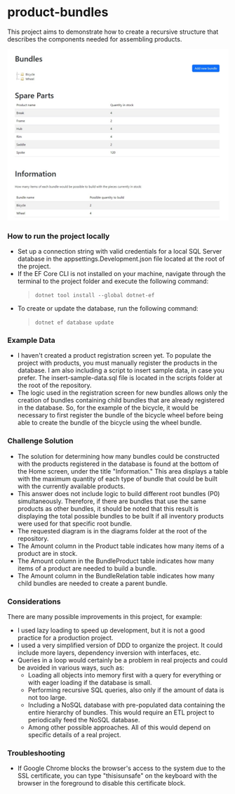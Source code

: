 # product-bundles

This project aims to demonstrate how to create a recursive structure that describes the components needed for assembling products.

![Texto Alternativo](./screenshots/screenshot-product-bundles.jpg)

### How to run the project locally

- Set up a connection string with valid credentials for a local SQL Server database in the appsettings.Development.json file located at the root of the project.
- If the EF Core CLI is not installed on your machine, navigate through the terminal to the project folder and execute the following command:
    > `dotnet tool install --global dotnet-ef`
- To create or update the database, run the following command:
    > `dotnet ef database update`


### Example Data

- I haven't created a product registration screen yet. To populate the project with products, you must manually register the products in the database.
I am also including a script to insert sample data, in case you prefer. The insert-sample-data.sql file is located in the scripts folder at the root of the repository.
- The logic used in the registration screen for new bundles allows only the creation of bundles containing child bundles that are already registered in the database.
So, for the example of the bicycle, it would be necessary to first register the bundle of the bicycle wheel before being able to create the bundle of the bicycle using the wheel bundle.


### Challenge Solution

- The solution for determining how many bundles could be constructed with the products registered in the database is found at the bottom of the Home screen, under the title "Information."
   This area displays a table with the maximum quantity of each type of bundle that could be built with the currently available products.
- This answer does not include logic to build different root bundles (P0) simultaneously.
   Therefore, if there are bundles that use the same products as other bundles, it should be noted that this result is displaying the total possible bundles to be built if all inventory products were used for that specific root bundle.
- The requested diagram is in the diagrams folder at the root of the repository.
- The Amount column in the Product table indicates how many items of a product are in stock.
- The Amount column in the BundleProduct table indicates how many items of a product are needed to build a bundle.
- The Amount column in the BundleRelation table indicates how many child bundles are needed to create a parent bundle.


### Considerations

There are many possible improvements in this project, for example:

- I used lazy loading to speed up development, but it is not a good practice for a production project.
- I used a very simplified version of DDD to organize the project. It could include more layers, dependency inversion with interfaces, etc.
- Queries in a loop would certainly be a problem in real projects and could be avoided in various ways, such as:
  - Loading all objects into memory first with a query for everything or with eager loading if the database is small.
  - Performing recursive SQL queries, also only if the amount of data is not too large.
  - Including a NoSQL database with pre-populated data containing the entire hierarchy of bundles. This would require an ETL project to periodically feed the NoSQL database.
  - Among other possible approaches. All of this would depend on specific details of a real project.


### Troubleshooting

- If Google Chrome blocks the browser's access to the system due to the SSL certificate, you can type "thisisunsafe" on the keyboard with the browser in the foreground to disable this certificate block.
